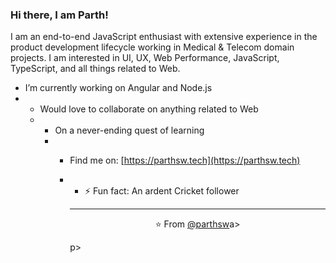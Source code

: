 ### Hi there, I am Parth! 

I am an end-to-end JavaScript enthusiast with extensive experience in the product development lifecycle working in Medical & Telecom domain projects. I am interested in UI, UX, Web Performance, JavaScript, TypeScript, and all things related to Web.

-  I’m currently working on Angular and Node.js
-  -  Would love to collaborate on anything related to Web
   -  -  On a never-ending quest of learning
      -  -  Find me on: [https://parthsw.tech](https://parthsw.tech)
         -  - ⚡️ Fun fact: An ardent Cricket follower
          
            - ---

            <p align=center>⭐️ From <a href=https://github.com/parthsw>@parthsw</a>a></p>p>
            
